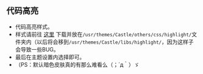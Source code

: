 ## 代码高亮
- 代码高亮样式。
- 样式请前往 [这里](https://github.com/highlightjs/highlight.js/tree/master/src/styles) 下载并放在`/usr/themes/Castle/others/css/highlight/`文件夹内（以后将会移到`/usr/themes/Castle/libs/highlight/`，因为这样子会导致一些BUG。
- 最后在主题设置内选择即可。
- （PS：默认暗色皮肤真的有那么难看么（；´д｀）ゞ